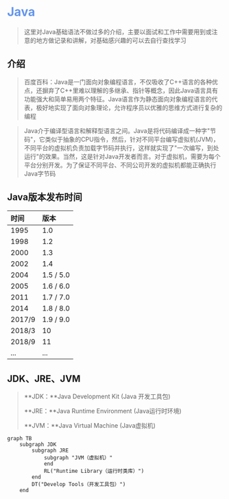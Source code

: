 <h1 style="color: cornflowerblue">Java</h1>

> 这里对Java基础语法不做过多的介绍，主要以面试和工作中需要用到或注意的地方做记录和讲解，对基础感兴趣的可以去自行查找学习

## 介绍

> 百度百科：Java是一门面向对象编程语言，不仅吸收了C++语言的各种优点，还摒弃了C++里难以理解的多继承、指针等概念，因此Java语言具有功能强大和简单易用两个特征。Java语言作为静态面向对象编程语言的代表，极好地实现了面向对象理论，允许程序员以优雅的思维方式进行复杂的编程

> Java介于编译型语言和解释型语言之间。Java是将代码编译成一种字"节码"，它类似于抽象的CPU指令，然后，针对不同平台编写虚拟机(JVM)，不同平台的虚拟机负责加载字节码并执行，这样就实现了"一次编写，到处运行"的效果。当然，这是针对Java开发者而言。对于虚拟机，需要为每个平台分别开发。为了保证不同平台、不同公司开发的虚拟机都能正确执行Java字节码

## Java版本发布时间

| 时间   | 版本      |
| :----- | :-------- |
| 1995   | 1.0       |
| 1998   | 1.2       |
| 2000   | 1.3       |
| 2002   | 1.4       |
| 2004   | 1.5 / 5.0 |
| 2005   | 1.6 / 6.0 |
| 2011   | 1.7 / 7.0 |
| 2014   | 1.8 / 8.0 |
| 2017/9 | 1.9 / 9.0 |
| 2018/3 | 10        |
| 2018/9 | 11        |
| ...    | ...       |

## JDK、JRE、JVM

> **JDK：**Java Development Kit (Java 开发工具包)
>
> **JRE：**Java Runtime Environment (Java运行时环境)
>
> **JVM：**Java Virtual Machine (Java虚拟机)

[comment]: <> (TODO:需更换图表为图片)
```mermaid
graph TB
    subgraph JDK
        subgraph JRE
            subgraph "JVM（虚拟机）"
            end
            RL("Runtime Library（运行时类库）")
        end
        DT("Develop Tools（开发工具包）")
    end
```